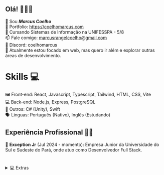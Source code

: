 ## Olá! 🙋🏻‍♂️

👋 Sou **_Marcus Coelho_**<br>
📃 Portfolio: https://coelhomarcus.com<br>
🏫 Cursando Sistemas de Informação na UNIFESSPA - 5/8<br>
📫 Fale comigo: marcusrangelcoelho@gmail.com<br>
🐺 Discord: coelhomarcus<br>
🌱 Atualmente estou focado em web, mas quero ir além e explorar outras áreas de desenvolvimento.

# Skills 💻

🖼️ Front-end: React, Javascript, Typescript, Tailwind, HTML, CSS, Vite<br>
💻 Back-end: Node.js, Express, PostgreSQL<br>
🔗 Outros: C# (Unity), Swift<br>
🗣️ Linguas: Português (Nativo), Inglês (Estudando)<br>

## Experiência Profissional 👨‍💻

🦎 **Exception Jr** (Jul 2024 - momento): Empresa Junior da Universidade do Sul e Sudeste do Pará, onde atuo como Desenvolvedor Full Stack.<br>

#

<details>
<summary>💻 Extras</summary>

- ➕ VSCode:

  - Tema: BakaNeo
  - Icone: Symbols

- 📃 Mais informações em: https://coelhomarcus.com

[![GitHub Streak](https://github-readme-streak-stats.herokuapp.com?user=coelhomarcus&theme=holi-theme&hide_border=true&border_radius=20)](https://coelhomarcus.com)

</details>

#
